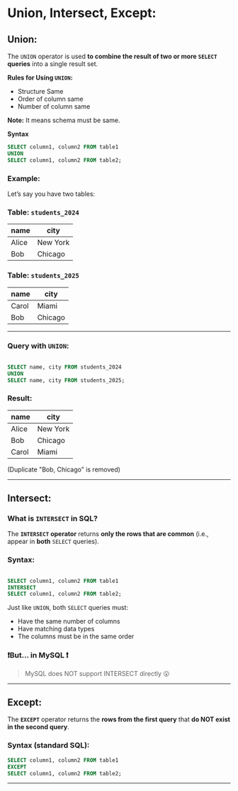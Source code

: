 # Union, Intersect, Except:

## Union:

The `UNION` operator is used **to combine the result of two or more `SELECT` queries** into a single result set.

**Rules for Using `UNION`:**

- Structure Same
- Order of column same
- Number of column same

**Note:** It means schema must be same.

**Syntax**

```sql
SELECT column1, column2 FROM table1
UNION
SELECT column1, column2 FROM table2;
```

### Example:

Let’s say you have two tables:

### Table: `students_2024`

| name | city |
| --- | --- |
| Alice | New York |
| Bob | Chicago |

### Table: `students_2025`

| name | city |
| --- | --- |
| Carol | Miami |
| Bob | Chicago |

---

### Query with `UNION`:

```sql

SELECT name, city FROM students_2024
UNION
SELECT name, city FROM students_2025;

```

### Result:

| name | city |
| --- | --- |
| Alice | New York |
| Bob | Chicago |
| Carol | Miami |

(Duplicate "Bob, Chicago" is removed)

---

## Intersect:

### What is `INTERSECT` in SQL?

The **`INTERSECT` operator** returns **only the rows that are common** (i.e., appear in **both** `SELECT` queries).

### Syntax:

```sql

SELECT column1, column2 FROM table1
INTERSECT
SELECT column1, column2 FROM table2;

```

Just like `UNION`, both `SELECT` queries must:

- Have the same number of columns
- Have matching data types
- The columns must be in the same order

### ❗But... in MySQL ❗

> MySQL does NOT support INTERSECT directly 😮
> 

---

## Except:

The **`EXCEPT`** operator returns the **rows from the first query** that **do NOT exist in the second query**.

### Syntax (standard SQL):

```sql
SELECT column1, column2 FROM table1
EXCEPT
SELECT column1, column2 FROM table2;

```

---


